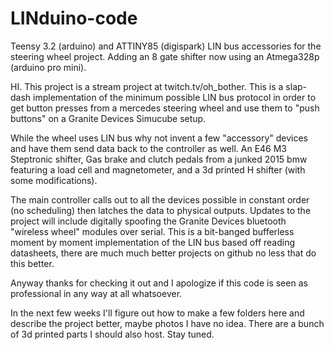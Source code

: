 # LINduino-code
Teensy 3.2 (arduino) and ATTINY85 (digispark) LIN bus accessories for the steering wheel project.
Adding an 8 gate shifter now using an Atmega328p (arduino pro mini).

HI. This project is a stream project at twitch.tv/oh_bother. 
This is a slap-dash implementation of the minimum possible LIN bus protocol in order to 
get button presses from a mercedes steering wheel and use them to "push buttons" on a 
Granite Devices Simucube setup. 

While the wheel uses LIN bus why not invent a few "accessory" devices and have them send data back to the controller as well. An E46 M3 Steptronic shifter, Gas brake and clutch pedals from a junked 2015 bmw featuring a load cell and magnetometer, and a 3d printed H shifter (with some modifications).

The main controller calls out to all the devices possible in constant order (no scheduling) then latches the data to physical outputs.
Updates to the project will include digitally spoofing the Granite Devices bluetooth "wireless wheel" modules over serial.
This is a bit-banged bufferless moment by moment implementation of the LIN bus based off reading datasheets,
there are much much better projects on github no less that do this better. 

Anyway thanks for checking it out and I apologize if this code is seen as professional in any way at all whatsoever.

In the next few weeks I'll figure out how to make a few folders here and describe the project better, maybe photos I have no idea. There are a bunch of 3d printed parts I should also host. Stay tuned.
